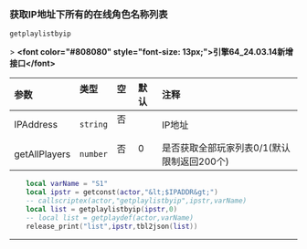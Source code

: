 ### 获取IP地址下所有的在线角色名称列表

`getplaylistbyip`

&gt; **&lt;font color="#808080" style="font-size: 13px;"&gt;引擎64_24.03.14新增接口&lt;/font&gt;**

| 参数          | 类型     | 空   | 默认 | 注释                                       |
| :------------ | :------- | :--- | :--- | :----------------------------------------- |
| IPAddress     | `string` | 否   |      | IP地址                                     |
| getAllPlayers | `number` | 否   | 0    | 是否获取全部玩家列表0/1(默认限制返回200个) |
```lua
    local varName = "S1"
    local ipstr = getconst(actor,"&lt;$IPADDR&gt;")
    -- callscriptex(actor,"getplaylistbyip",ipstr,varName)
    local list = getplaylistbyip(ipstr,0)
    -- local list = getplaydef(actor,varName)
    release_print("list",ipstr,tbl2json(list))
```

------------

